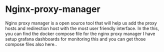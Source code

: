 # Nginx-proxy-manager
Nginx proxy manager is a open source tool that will help us add the proxy hosts and redirection host with the most user friendly interface.
In the this, you can find the docker compose file for the nginx proxy manager 
I have setup grafana dashboards for monitoring this and you can get those compose files also here..
